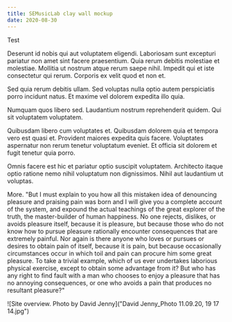 ```yaml
---
title: SEMusicLab clay wall mockup
date: 2020-08-30
---
```

Test

Deserunt id nobis qui aut voluptatem eligendi. Laboriosam sunt excepturi pariatur non amet sint facere praesentium. Quia rerum debitis molestiae et molestiae. Mollitia ut nostrum atque rerum saepe nihil. Impedit qui et iste consectetur qui rerum. Corporis ex velit quod et non et.

Sed quia rerum debitis ullam. Sed voluptas nulla optio autem perspiciatis porro incidunt natus. Et maxime vel dolorem expedita illo quia.

Numquam quos libero sed. Laudantium nostrum reprehenderit quidem. Qui sit voluptatem voluptatem.

Quibusdam libero cum voluptates et. Quibusdam dolorem quia et tempora vero est quasi et. Provident maiores expedita quis facere. Voluptates aspernatur non rerum tenetur voluptatum eveniet. Et officia sit dolorem et fugit tenetur quia porro.

Omnis facere est hic et pariatur optio suscipit voluptatem. Architecto itaque optio ratione nemo nihil voluptatum non dignissimos. Nihil aut laudantium ut voluptas.

<!-- excerptEnd -->
More.
"But I must explain to you how all this mistaken idea of denouncing pleasure and praising pain was born and I will give you a complete account of the system, and expound the actual teachings of the great explorer of the truth, the master-builder of human happiness. No one rejects, dislikes, or avoids pleasure itself, because it is pleasure, but because those who do not know how to pursue pleasure rationally encounter consequences that are extremely painful. Nor again is there anyone who loves or pursues or desires to obtain pain of itself, because it is pain, but because occasionally circumstances occur in which toil and pain can procure him some great pleasure. To take a trivial example, which of us ever undertakes laborious physical exercise, except to obtain some advantage from it? But who has any right to find fault with a man who chooses to enjoy a pleasure that has no annoying consequences, or one who avoids a pain that produces no resultant pleasure?"

![Site overview. Photo by David Jenny]("David Jenny_Photo 11.09.20, 19 17 14.jpg")
